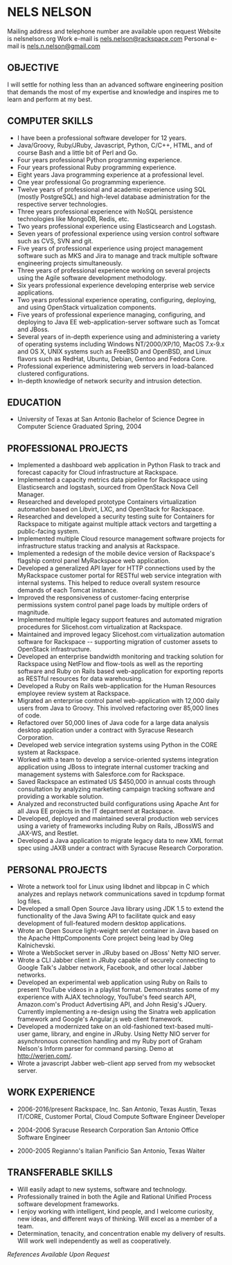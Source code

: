 # NELS NELSON

Mailing address and telephone number are available upon request
Website is nelsnelson.org
Work e-mail is nels.nelson@rackspace.com
Personal e-mail is nels.n.nelson@gmail.com


## OBJECTIVE

I will settle for nothing less than an advanced software engineering position that demands the most of my expertise and knowledge and inspires me to learn and perform at my best.


## COMPUTER SKILLS

 * I have been a professional software developer for 12 years.
 * Java/Groovy, Ruby/JRuby, Javascript, Python, C/C++, HTML, and of course Bash and a little bit of Perl and Go.
 * Four years professional Python programming experience.
 * Four years professional Ruby programming experience.
 * Eight years Java programming experience at a professional level.
 * One year professional Go programming experience.
 * Twelve years of professional and academic experience using SQL (mostly PostgreSQL) and high-level database administration for the respective server technologies.
 * Three years professional experience with NoSQL persistence technologies like MongoDB, Redis, etc.
 * Two years professional experience using Elasticsearch and Logstash.
 * Seven years of professional experience using version control software such as CVS, SVN and git.
 * Five years of professional experience using project management software such as MKS and Jira to manage and track multiple software engineering projects simultaneously.
 * Three years of professional experience working on several projects using the Agile software development methodology.
 * Six years professional experience developing enterprise web service applications.
 * Two years professional experience operating, configuring, deploying, and using OpenStack virtualization components.
 * Five years of professional experience managing, configuring, and deploying to Java EE web-application-server software such as Tomcat and JBoss.
 * Several years of in-depth experience using and administering a variety of operating systems including Windows NT/2000/XP/10, MacOS 7.x-9.x and OS X, UNIX systems such as FreeBSD and OpenBSD, and Linux flavors such as RedHat, Ubuntu, Debian, Gentoo and Fedora Core.
 * Professional experience administering web servers in load-balanced clustered configurations.
 * In-depth knowledge of network security and intrusion detection.


## EDUCATION

 * University of Texas at San Antonio
   Bachelor of Science Degree in Computer Science
   Graduated Spring, 2004


## PROFESSIONAL PROJECTS

 * Implemented a dashboard web application in Python Flask to track and forecast capacity for Cloud infrastructure at Rackspace.
 * Implemented a capacity metrics data pipeline for Rackspace using Elasticsearch and logstash, sourced from OpenStack Nova Cell Manager.
 * Researched and developed prototype Containers virtualization automation based on Libvirt, LXC, and OpenStack for Rackspace.
 * Researched and developed a security testing suite for Containers for Rackspace to mitigate against multiple attack vectors and targetting a public-facing system.
 * Implemented multiple Cloud resource management software projects for infrastructure status tracking and analysis at Rackspace.
 * Implemented a redesign of the mobile device version of Rackspace's flagship control panel MyRackspace web application.
 * Developed a generalized API layer for HTTP connections used by the MyRackspace customer portal for RESTful web service integration with internal systems. This helped to reduce overall system resource demands of each Tomcat instance.
 * Improved the responsiveness of customer-facing enterprise permissions system control panel page loads by multiple orders of magnitude.
 * Implemented multiple legacy support features and automated migration procedures for Slicehost.com virtualization at Rackspace.
 * Maintained and improved legacy Slicehost.com virtualization automation software for Rackspace -- supporting migration of customer assets to OpenStack infrastructure.
 * Developed an enterprise bandwidth monitoring and tracking solution for Rackspace using NetFlow and flow-tools as well as the reporting software and Ruby on Rails based web-application for exporting reports as RESTful resources for data warehousing.
 * Developed a Ruby on Rails web-application for the Human Resources employee review system at Rackspace.
 * Migrated an enterprise control panel web-application with 12,000 daily users from Java to Groovy. This involved refactoring over 85,000 lines of code.
 * Refactored over 50,000 lines of Java code for a large data analysis desktop application under a contract with Syracuse Research Corporation.
 * Developed web service integration systems using Python in the CORE system at Rackspace.
 * Worked with a team to develop a service-oriented systems integration application using JBoss to integrate internal customer tracking and management systems with Salesforce.com for Rackspace.
 * Saved Rackspace an estimated US $450,000 in annual costs through consultation by analyzing marketing campaign tracking software and providing a workable solution.
 * Analyzed and reconstructed build configurations using Apache Ant for all Java EE projects in the IT department at Rackspace.
 * Developed, deployed and maintained several production web services using a variety of frameworks including Ruby on Rails, JBossWS and JAX-WS, and Restlet.
 * Developed a Java application to migrate legacy data to new XML format spec using JAXB under a contract with Syracuse Research Corporation.
 
## PERSONAL PROJECTS

 * Wrote a network tool for Linux using libdnet and libpcap in C which analyzes and replays network communications saved in tcpdump format log files.
 * Developed a small Open Source Java library using JDK 1.5 to extend the functionality of the Java Swing API to facilitate quick and easy development of full-featured modern desktop applications.
 * Wrote an Open Source light-weight servlet container in Java based on the Apache HttpComponents Core project being lead by Oleg Kalnichevski.
 * Wrote a WebSocket server in JRuby based on JBoss' Netty NIO server.
 * Wrote a CLI Jabber client in JRuby capable of securely connecting to Google Talk's Jabber network, Facebook, and other local Jabber networks.
 * Developed an experimental web application using Ruby on Rails to present YouTube videos in a playlist format.  Demonstrates some of my experience with AJAX technology, YouTube's feed search API, Amazon.com's Product Advertising API, and John Resig's JQuery.  Currently implementing a re-design using the Sinatra web application framework and Google's Angular.js web client framework.
 * Developed a modernized take on an old-fashioned text-based multi-user game, library, and engine in JRuby.  Using Netty NIO server for asynchronous connection handling and my Ruby port of Graham Nelson's Inform parser for command parsing.  Demo at http://werjen.com/.
 * Wrote a javascript Jabber web-client app served from my websocket server.


## WORK EXPERIENCE

 * 2006-2016/present
   Rackspace, Inc.
   San Antonio, Texas
   Austin, Texas
   IT/CORE, Customer Portal, Cloud Compute
   Software Engineer Developer

 * 2004-2006
   Syracuse Research Corporation
   San Antonio Office
   Software Engineer

 * 2000-2005
   Regianno's Italian Panificio
   San Antonio, Texas
   Waiter


## TRANSFERABLE SKILLS

 * Will easily adapt to new systems, software and technology.
 * Professionally trained in both the Agile and Rational Unified Process software development frameworks.
 * I enjoy working with intelligent, kind people, and I welcome curiosity, new ideas, and different ways of thinking.  Will excel as a member of a team.
 * Determination, tenacity, and concentration enable my delivery of results.  Will work well independently as well as cooperatively.

*References Available Upon Request*
